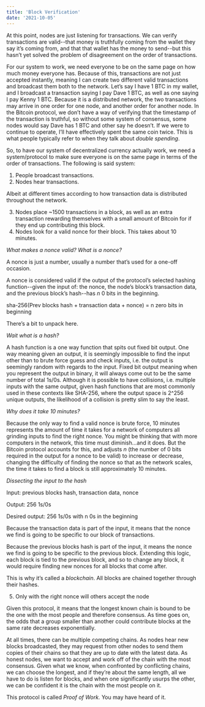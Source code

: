 ```yaml
---
title: 'Block Verification'
date: '2021-10-05'
---
```


At this point, nodes are just listening for transactions. We can verify transactions are valid--that money is truthfully coming from the wallet they say it’s coming from, and that that wallet has the money to send--but this hasn’t yet solved the problem of disagreement on the order of transactions.

For our system to work, we need everyone to be on the same page on how much money everyone has. Because of this, transactions are not just accepted instantly, meaning I can create two different valid transactions and broadcast them both to the network. Let’s say I have 1 BTC in my wallet, and I broadcast a transaction saying I pay Dave 1 BTC, as well as one saying I pay Kenny 1 BTC. Because it is a distributed network, the two transactions may arrive in one order for one node, and another order for another node. In the Bitcoin protocol, we don’t have a way of verifying that the timestamp of the transaction is truthful, so without some system of consensus, some nodes would say Dave has 1 BTC and other say he doesn’t. If we were to continue to operate, I’ll have effectively spent the same coin twice. This is what people typically refer to when they talk about *double spending*.

So, to have our system of decentralized currency actually work, we need a system/protocol to make sure everyone is on the same page in terms of the order of transactions. The following is said system:

1. People broadcast transactions.
2. Nodes hear transactions.

Albeit at different times according to how transaction data is distributed throughout the network.

3. Nodes place ~1500 transactions in a block, as well as an extra transaction rewarding themselves with a small amount of Bitcoin for if they end up contributing this block.
4. Nodes look for a valid nonce for their block. This takes about 10 minutes.

*What makes a nonce valid? What is a nonce?*

A nonce is just a number, usually a number that’s used for a one-off occasion.

A nonce is considered valid if the output of the protocol’s selected hashing function--given the input of: the nonce, the node’s block’s transaction data, and the previous block’s hash--has *n* 0 bits in the beginning.

sha-256(Prev blocks hash + transaction data + nonce) = n zero bits in beginning

There’s a bit to unpack here.

*Wait what is a hash?*

A hash function is a one way function that spits out fixed bit output. One way meaning given an output, it is seemingly impossible to find the input other than to brute force guess and check inputs, i.e. the output is seemingly random with regards to the input. Fixed bit output meaning when you represent the output in binary, it will always come out to be the same number of total 1s/0s. Although it is possible to have collisions, i.e. multiple inputs with the same output, given hash functions that are most commonly used in these contexts like SHA-256, where the output space is 2^256 unique outputs, the likelihood of a collision is pretty slim to say the least.

*Why does it take 10 minutes?*

Because the only way to find a valid nonce is brute force, 10 minutes represents the amount of time it takes for a network of computers all grinding inputs to find the right nonce. You might be thinking that with more computers in the network, this time must diminish...and it does. But the Bitcoin protocol accounts for this, and adjusts *n* (the number of 0 bits required in the output for a nonce to be valid) to increase or decrease, changing the difficulty of finding the nonce so that as the network scales, the time it takes to find a block is still approximately 10 minutes.

*Dissecting the input to the hash*

Input: previous blocks hash, transaction data, nonce

Output: 256 1s/0s

Desired output: 256 1s/0s with n 0s in the beginning

Because the transaction data is part of the input, it means that the nonce we find is going to be specific to our block of transactions.

Because the previous blocks hash is part of the input, it means the nonce we find is going to be specific to the previous block. Extending this logic, each block is tied to the previous block, and so to change any block, it would require finding new nonces for all blocks that come after.

This is why it’s called a *blockchain*. All blocks are chained together through their hashes.

5. Only with the right nonce will others accept the node

Given this protocol, it means that the longest known chain is bound to be the one with the most people and therefore consensus. As time goes on, the odds that a group smaller than another could contribute blocks at the same rate decreases exponentially.

At all times, there can be multiple competing chains. As nodes hear new blocks broadcasted, they may request from other nodes to send them copies of their chains so that they are up to date with the latest data. As honest nodes, we want to accept and work off of the chain with the most consensus. Given what we know, when confronted by conflicting chains, we can choose the longest, and if they’re about the same length, all we have to do is listen for blocks, and when one significantly usurps the other, we can be confident it is the chain with the most people on it.

This protocol is called *Proof of Work.* You may have heard of it.